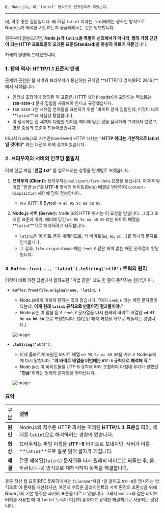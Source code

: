 
```
Q. Node.js는 왜 `latin1` 방식으로 인코딩하게 되었는지.
```

---
네, 아주 좋은 질문입니다. 왜 하필 `latin1` 이라는, 우리에게는 생소한 방식으로 Node.js가 해석을 시도하는지 궁금해하시는 것은 당연합니다.

결론부터 말씀드리면, **Node.js가 `latin1`을 특별히 선호해서가 아니라, 웹의 가장 근간이 되는 HTTP 프로토콜의 오래된 표준(Standard)을 충실히 따르기 때문**입니다.

자세히 설명해 드리겠습니다.

### 1. 웹의 역사: HTTP/1.1 표준의 탄생

문제의 근원은 웹 서버와 브라우저가 통신하는 규칙인 **HTTP/1.1 명세(RFC 2616)**에서 시작됩니다.

-   인터넷 초창기에 정의된 이 표준은, HTTP 헤더(Header)에 포함되는 텍스트는 **`ISO-8859-1`** 문자 집합을 사용해야 한다고 규정했습니다.
-   `ISO-8859-1`은 서유럽 언어들을 표현하기 위한 1바이트 문자 집합인데, 이것이 바로 **`latin1`**과 사실상 동일합니다.
-   이 당시에는 전 세계의 다양한 언어를 헤더에 담는 것을 심각하게 고려하지 않았고, 영문 중심의 표준이 만들어졌습니다.

따라서 Node.js의 저수준(low-level) HTTP 파서는 **"HTTP 헤더는 기본적으로 latin1일 것이다"** 라는 대전제 하에 설계되었습니다.

### 2. 브라우저와 서버의 인코딩 불일치

이제 한글 파일 "**한글.txt**" 를 업로드하는 상황을 단계별로 보겠습니다.

1.  **브라우저 (Client):** 브라우저는 `multipart/form-data` 요청을 보냅니다. 이때 파일 이름 "한글.txt"를 **UTF-8** 형식의 바이트(Byte) 배열로 변환하여 `Content-Disposition` 헤더에 담아 전송합니다.
    -   `한글` (UTF-8 Bytes) → `ed 95 9c ea b8 80`

2.  **Node.js 서버 (Server):** Node.js의 HTTP 파서는 이 요청을 받습니다. 그리고 오래된 표준에 따라, 헤더에 담긴 `ed 95 9c ea b8 80` 라는 바이트 배열을 **`latin1`**으로 해석하려고 시도합니다.
    -   `latin1`은 1바이트 문자 체계이므로, 각 바이트(`ed`, `95`, `9c` ...)를 하나의 문자로 인식합니다.
    -   그 결과, `file.originalname` 에는 `í•œê¸€` 같은 의미 없는 깨진 문자열이 할당됩니다.

### 3. `Buffer.from(..., 'latin1').toString('utf8')` 트릭의 원리

이것이 바로 이전 답변에서 알려드린 "마법 같은" 코드 한 줄이 동작하는 원리입니다.

-   **`Buffer.from(file.originalname, 'latin1')`**:
    -   Node.js에게 이렇게 말하는 것과 같습니다. "여기 `í•œê¸€` 라는 깨진 문자열이 있는데, **이게 원래 `latin1` 규칙으로 만들어진 결과물이야.**"
    -   Node.js는 이 말을 듣고 `í•œê¸€` 문자열을 다시 원래의 바이트 배열인 **`ed 95 9c ea b8 80`** 으로 복원합니다. (잘못된 해석 과정을 거꾸로 되돌리는 것입니다.)

    ![Image](https://github.com/user-attachments/assets/9b76c0b3-8c24-46cb-9435-e75d33b84102)

-   **`.toString('utf8')`**:
    -   이제 올바르게 복원된 바이트 배열 `ed 95 9c ea b8 80`을 가지고 Node.js에게 다시 말합니다. "**이 바이트 배열을 이번에는 `UTF-8` 규칙으로 해석해 줘.**"
    -   Node.js는 이 바이트들을 UTF-8 규칙에 따라 조합하여 마침내 우리가 원했던 "**한글**"이라는 원래의 문자열을 얻어냅니다.

    ![Image](https://github.com/user-attachments/assets/f65d0bc5-b0c8-4bfb-8319-1e0ad00621cb)

### 요약

| 구분 | 설명 |
| :--- | :--- |
| **원인** | Node.js의 저수준 HTTP 파서는 오래된 **HTTP/1.1 표준**을 따라, 헤더를 `latin1`으로 해석하려는 경향이 있습니다. |
| **현상** | 브라우저는 파일 이름을 **UTF-8** 바이트로 보내지만, 서버가 이를 **`latin1`**으로 잘못 읽어 글자가 깨집니다. |
| **해결** | 잘못 해석된(`latin1`) 문자열을 다시 원래의 바이트로 되돌린 후, 올바른(`UTF-8`) 방식으로 재해석하여 문제를 해결합니다. |

물론 최신 웹 표준(RFC 5987)에서는 `filename*`처럼 `*`을 붙이고 `UTF-8`을 명시하는 방식으로 이 문제를 개선했지만, 여전히 수많은 클라이언트와 서버 환경의 호환성을 위해 Node.js의 기본 동작은 과거의 표준을 따르고 있습니다. 그래서 `multer`와 같은 라이브러리를 사용할 때 이 `latin1` 트릭이 여전히 유효하고 강력한 해결책으로 사용되는 것입니다.
